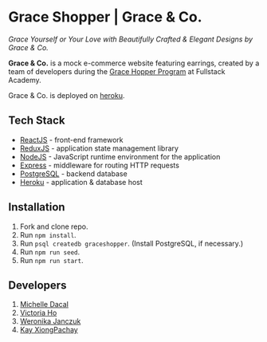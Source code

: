 # Grace Shopper | Grace & Co.

_Grace Yourself or Your Love with Beautifully Crafted & Elegant Designs by Grace & Co._

**Grace & Co.** is a mock e-commerce website featuring earrings, created by a team of developers during the [Grace Hopper Program](https://www.gracehopper.com/) at Fullstack Academy.

Grace & Co. is deployed on [heroku](https://www.heroku.com/).

## Tech Stack

* [ReactJS](https://reactjs.org/) - front-end framework
* [ReduxJS](https://redux.js.org/) - application state management library
* [NodeJS](https://nodejs.org/en/) - JavaScript runtime environment for the application
* [Express](https://expressjs.com/) - middleware for routing HTTP requests
* [PostgreSQL](https://www.postgresql.org/) - backend database
* [Heroku](https://www.heroku.com/) - application & database host

## Installation

1.  Fork and clone repo.
2.  Run `npm install`.
3.  Run `psql createdb graceshopper`. (Install PostgreSQL, if necessary.)
4.  Run `npm run seed`.
5.  Run `npm run start`.

## Developers

1.  [Michelle Dacal](https://github.com/michelledacal)
2.  [Victoria Ho](https://github.com/Victoriaho91)
3.  [Weronika Janczuk](https://github.com/wjanczuk)
4.  [Kay XiongPachay](https://github.com/HelloKay27)
